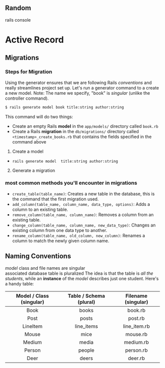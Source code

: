 ## Random
rails console

# Active Record

## Migrations

### Steps for Migration
Using the generator ensures that we are following Rails _conventions_ and really streamlines project set up. Let's run a generator command to a create a new model. Note: The name we specify, "book" is _singular_ (unlike the controller command).

```bash
$ rails generate model book title:string author:string
```

This command will do two things:

- Create an empty Rails **model** in the `app/models/` directory called `book.rb`
- Create a Rails **migration** in the `db/migrations/` directory called `<timestamp>_create_books.rb` that contains the fields specified in the command above

1. Create a model  
- `rails generate model  title:string author:string`
2. Generate a migration

### most common methods you'll encounter in migrations
  - `create_table(table_name)`: Creates a new table in the database, this is the command that the first migration used.
  - `add_column(table_name, column_name, data_type, options)`: Adds a column to an existing table.
  - `remove_column(table_name, column_name)`: Removes a column from an existing table.
  - `change_column(table_name, column_name, new_data_type)`: Changes an existing column from one data type to another.
  - `rename_column(table_name, old_column, new_column)`: Renames a column to match the newly given column name.
  
  ## Naming Conventions
 _model_ class and file names are singular  
 associated database table is pluralized The idea is that the table is _all the students_, while an __instance__ of the _model_ describes just one student. Here's a handy table:

|Model / Class (singular) | Table / Schema (plural)| Filename (singular) |
|:-----------------------:|:----------------------:|:-------------------:|
| Book                    | books                  | book.rb             |
| Post                    | posts                  | post.rb             |
| LineItem                | line_items             | line_item.rb        |
| Mouse                   | mice                   | mouse.rb            |
| Medium                  | media                  | medium.rb           |
| Person                  | people                 | person.rb           |
| Deer                    | deers                  | deer.rb             |

